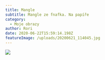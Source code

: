 ```yaml
---
title: Mangle
subtitle: Mangle ze fnafka. Na papíře
category:
  - Moje obrazy
author: Rori
date: 2020-06-22T15:59:14.198Z
featureImage: /uploads/20200621_114045.jpg
---
```

![](/uploads/20200621_114045.jpg)